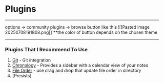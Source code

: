 # Plugins
________________________________________________________________________

options -> community plugins -> browse button like  this  ![[Pasted image 20250708191808.png]] **the color of button depends on the chosen theme
________________________________________________________________________
### Plugins That I Recommend To Use
1. [Git](obsidian://show-plugin?id=obsidian-git) - Git integration 
2. [Chronology](obsidian://show-plugin?id=chronology) - Provides a sidebar with a calendar view of your notes
3. [File Order](obsidian://show-plugin?id=file-order) - use drag and drop that update file order in directory
4. [Presists]
